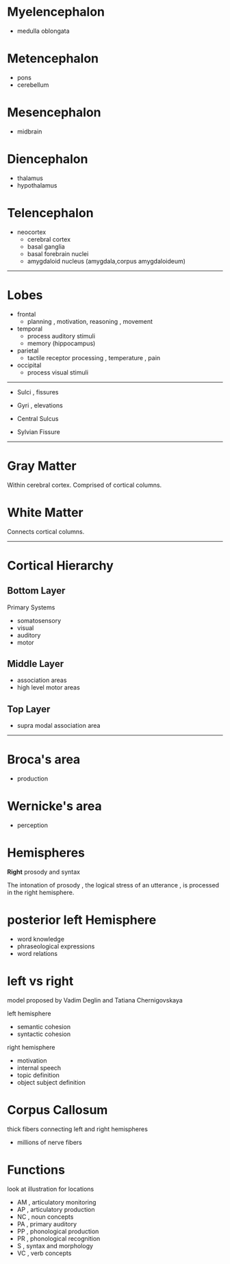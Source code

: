 # Myelencephalon
- medulla oblongata

# Metencephalon
- pons
- cerebellum

# Mesencephalon
- midbrain

# Diencephalon
- thalamus
- hypothalamus

# Telencephalon
- neocortex
  - cerebral cortex
  - basal ganglia
  - basal forebrain nuclei
  - amygdaloid nucleus (amygdala,corpus amygdaloideum)

<hr>

# Lobes
  - frontal
    - planning , motivation, reasoning , movement
  - temporal
    - process auditory stimuli
    - memory (hippocampus)
  - parietal
    - tactile receptor processing , temperature , pain
  - occipital
    - process visual stimuli

<hr>

- Sulci , fissures
- Gyri , elevations

- Central Sulcus
- Sylvian Fissure

<hr>

# Gray Matter

Within cerebral cortex.
Comprised of cortical columns.

# White Matter

Connects cortical columns.

<hr>

# Cortical Hierarchy

## Bottom Layer
Primary Systems
- somatosensory
- visual
- auditory
- motor

## Middle Layer
- association areas
- high level motor areas

## Top Layer
- supra modal association area

<hr>

# Broca's area
- production

# Wernicke's area
- perception

# Hemispheres

**Right**
prosody and syntax

The intonation of prosody , the logical stress of an utterance , is processed in the right hemisphere.

# posterior left Hemisphere

- word knowledge
- phraseological expressions
- word relations

# left vs right

model proposed by Vadim Deglin and Tatiana Chernigovskaya

left hemisphere
- semantic cohesion
- syntactic cohesion

right hemisphere
- motivation
- internal speech
- topic definition
- object subject definition

# Corpus Callosum

thick fibers connecting left and right hemispheres
- millions of nerve fibers

# Functions

look at illustration for locations

- AM , articulatory monitoring
- AP , articulatory production
- NC , noun concepts
- PA , primary auditory
- PP , phonological production
- PR , phonological recognition
- S  , syntax and morphology
- VC , verb concepts

